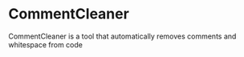 # CommentCleaner
CommentCleaner is a tool that automatically removes comments and whitespace from code
